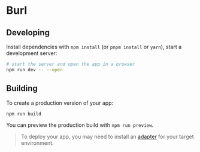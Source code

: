 # Burl

## Developing

Install dependencies with `npm install` (or `pnpm install` or `yarn`), start a development server:

```bash
# start the server and open the app in a browser
npm run dev -- --open
```

## Building

To create a production version of your app:

```bash
npm run build
```

You can preview the production build with `npm run preview`.

> To deploy your app, you may need to install an [adapter](https://kit.svelte.dev/docs/adapters) for your target environment.

